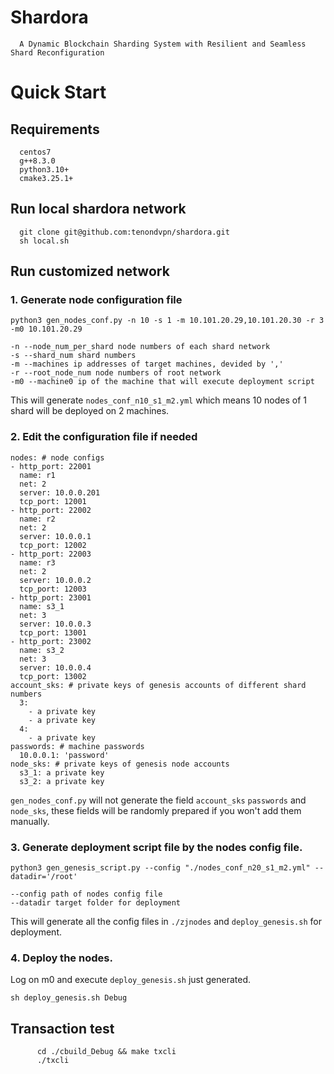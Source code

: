 # Shardora
      A Dynamic Blockchain Sharding System with Resilient and Seamless Shard Reconfiguration

# Quick Start
## Requirements
      centos7
      g++8.3.0
      python3.10+
      cmake3.25.1+

## Run local shardora network
      git clone git@github.com:tenondvpn/shardora.git
      sh local.sh
	  
## Run customized network

### 1. Generate node configuration file

```
python3 gen_nodes_conf.py -n 10 -s 1 -m 10.101.20.29,10.101.20.30 -r 3 -m0 10.101.20.29

-n --node_num_per_shard node numbers of each shard network
-s --shard_num shard numbers
-m --machines ip addresses of target machines, devided by ','
-r --root_node_num node numbers of root network
-m0 --machine0 ip of the machine that will execute deployment script
```	

This will generate `nodes_conf_n10_s1_m2.yml` which means 10 nodes of 1 shard will be deployed on 2 machines.


### 2. Edit the configuration file if needed


```
nodes: # node configs
- http_port: 22001
  name: r1
  net: 2
  server: 10.0.0.201
  tcp_port: 12001
- http_port: 22002
  name: r2
  net: 2
  server: 10.0.0.1
  tcp_port: 12002
- http_port: 22003
  name: r3
  net: 2
  server: 10.0.0.2
  tcp_port: 12003
- http_port: 23001
  name: s3_1
  net: 3
  server: 10.0.0.3
  tcp_port: 13001
- http_port: 23002
  name: s3_2
  net: 3
  server: 10.0.0.4
  tcp_port: 13002
account_sks: # private keys of genesis accounts of different shard numbers
  3:
    - a private key
    - a private key
  4:
    - a private key
passwords: # machine passwords
  10.0.0.1: 'password'
node_sks: # private keys of genesis node accounts
  s3_1: a private key
  s3_2: a private key
```

`gen_nodes_conf.py` will not generate the field `account_sks` `passwords` and `node_sks`, these fields will be randomly prepared if you won't add them manually. 

### 3. Generate deployment script file by the nodes config file.

```
python3 gen_genesis_script.py --config "./nodes_conf_n20_s1_m2.yml" --datadir='/root'

--config path of nodes config file
--datadir target folder for deployment
```

This will generate all the config files in `./zjnodes` and `deploy_genesis.sh` for deployment. 

### 4. Deploy the nodes.

Log on m0 and execute `deploy_genesis.sh` just generated.

```
sh deploy_genesis.sh Debug
```

## Transaction test
```
      cd ./cbuild_Debug && make txcli
      ./txcli
```
